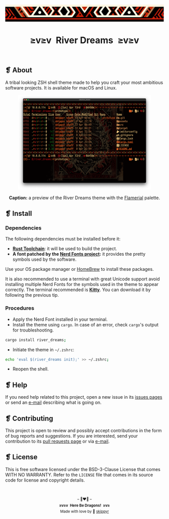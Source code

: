 <p align="center">
  <img alt="" src="https://raw.githubusercontent.com/skippyr/river_dreams/refs/heads/master/assets/ornament.png" width="1020" />
</p>
<h1 align="center">≥v≥v&ensp;River Dreams&ensp;≥v≥v</h1>
<p align="center">
  <img alt="" src="https://img.shields.io/github/license/skippyr/river_dreams?style=plastic&label=%E2%89%A5%20license&labelColor=%2324130e&color=%23b8150d" />
  &nbsp;
  <img alt="" src="https://img.shields.io/github/v/tag/skippyr/river_dreams?style=plastic&label=%E2%89%A5%20tag&labelColor=%2324130e&color=%23b8150d" />
  &nbsp;
  <img alt="" src="https://img.shields.io/github/commit-activity/t/skippyr/river_dreams?style=plastic&label=%E2%89%A5%20commits&labelColor=%2324130e&color=%23b8150d" />
  &nbsp;
  <img alt="" src="https://img.shields.io/github/stars/skippyr/river_dreams?style=plastic&label=%E2%89%A5%20stars&labelColor=%2324130e&color=%23b8150d" />
</p>

## ❡ About
A tribal looking ZSH shell theme made to help you craft your most ambitious software projects. It is available for macOS and Linux.
<figure align="center">
  <img alt="" src="https://raw.githubusercontent.com/skippyr/river_dreams/refs/heads/master/assets/preview.png" width="1020" />
</figure>
<p align="center"><strong>Caption:</strong> a preview of the River Dreams theme with the <a href="https://github.com/skippyr/flamerial">Flamerial</a> palette.</p>

## ❡ Install
### Dependencies
The following dependencies must be installed before it:
- [**Rust Toolchain**](https://www.rust-lang.org): it will be used to build the project.
- **A font patched by the [Nerd Fonts project](https://www.nerdfonts.com/font-downloads):** it provides the pretty symbols used by the software.

Use your OS package manager or [HomeBrew](https://brew.sh) to install these packages.

It is also recommended to use a terminal with great Unicode support avoid installing multiple Nerd Fonts for the symbols used in the theme to appear correctly. The terminal recommended is [**Kitty**](https://github.com/kovidgoyal/kitty). You can download it by following the previous tip.

### Procedures
- Apply the Nerd Font installed in your terminal.
- Install the theme using `cargo`. In case of an error, check `cargo`'s output for troubleshooting.

```zsh
cargo install river_dreams;
```

- Initiate the theme in `~/.zshrc`:

```zsh
echo 'eval $(river_dreams init);' >> ~/.zshrc;
```

- Reopen the shell.

## ❡ Help
If you need help related to this project, open a new issue in its [issues pages](https://github.com/skippyr/river_dreams/issues) or send an [e-mail](mailto:skippyr.developer@icloud.com) describing what is going on.

## ❡ Contributing
This project is open to review and possibly accept contributions in the form of bug reports and suggestions. If you are interested, send your contribution to its [pull requests page](https://github.com/skippyr/river_dreams/pulls) or via [e-mail](mailto:skippyr.developer@icloud.com).

## ❡ License
This is free software licensed under the BSD-3-Clause License that comes WITH NO WARRANTY. Refer to the `LICENSE` file that comes in its source code for license and copyright details.

&ensp;
<p align="center"><sup>– 🐉❤️‍🔥 –</br><strong>≥v≥v&ensp;Here Be Dragons!&ensp;≥v≥</strong><br/>Made with love by 🍒 <a href="https://github.com/skippyr">skippyr</a></sup></p>
